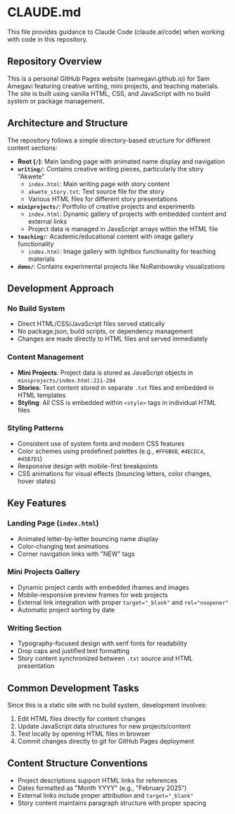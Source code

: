 # CLAUDE.md

This file provides guidance to Claude Code (claude.ai/code) when working with code in this repository.

## Repository Overview

This is a personal GitHub Pages website (samegavi.github.io) for Sam Amegavi featuring creative writing, mini projects, and teaching materials. The site is built using vanilla HTML, CSS, and JavaScript with no build system or package management.

## Architecture and Structure

The repository follows a simple directory-based structure for different content sections:

- **Root (`/`)**: Main landing page with animated name display and navigation
- **`writing/`**: Contains creative writing pieces, particularly the story "Akwete" 
  - `index.html`: Main writing page with story content
  - `akwete_story.txt`: Text source file for the story
  - Various HTML files for different story presentations
- **`miniprojects/`**: Portfolio of creative projects and experiments
  - `index.html`: Dynamic gallery of projects with embedded content and external links
  - Project data is managed in JavaScript arrays within the HTML file
- **`teaching/`**: Academic/educational content with image gallery functionality
  - `index.html`: Image gallery with lightbox functionality for teaching materials
- **`demo/`**: Contains experimental projects like NoRainbowsky visualizations

## Development Approach

### No Build System
- Direct HTML/CSS/JavaScript files served statically
- No package.json, build scripts, or dependency management
- Changes are made directly to HTML files and served immediately

### Content Management
- **Mini Projects**: Project data is stored as JavaScript objects in `miniprojects/index.html:211-284`
- **Stories**: Text content stored in separate `.txt` files and embedded in HTML templates
- **Styling**: All CSS is embedded within `<style>` tags in individual HTML files

### Styling Patterns
- Consistent use of system fonts and modern CSS features
- Color schemes using predefined palettes (e.g., `#FF6B6B`, `#4ECDC4`, `#45B7D1`)
- Responsive design with mobile-first breakpoints
- CSS animations for visual effects (bouncing letters, color changes, hover states)

## Key Features

### Landing Page (`index.html`)
- Animated letter-by-letter bouncing name display
- Color-changing text animations
- Corner navigation links with "NEW" tags

### Mini Projects Gallery
- Dynamic project cards with embedded iframes and images
- Mobile-responsive preview frames for web projects
- External link integration with proper `target="_blank"` and `rel="noopener"`
- Automatic project sorting by date

### Writing Section
- Typography-focused design with serif fonts for readability
- Drop caps and justified text formatting
- Story content synchronized between `.txt` source and HTML presentation

## Common Development Tasks

Since this is a static site with no build system, development involves:
1. Edit HTML files directly for content changes
2. Update JavaScript data structures for new projects/content
3. Test locally by opening HTML files in browser
4. Commit changes directly to git for GitHub Pages deployment

## Content Structure Conventions

- Project descriptions support HTML links for references
- Dates formatted as "Month YYYY" (e.g., "February 2025")
- External links include proper attribution and `target="_blank"`
- Story content maintains paragraph structure with proper spacing